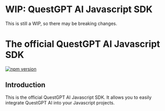 # WIP: QuestGPT AI Javascript SDK

This is still a WIP, so there may be breaking changes.

# The official QuestGPT AI Javascript SDK

[![npm version](https://badge.fury.io/js/questgpt.svg)](https://badge.fury.io/js/questgpt)

## Introduction

This is the official QuestGPT AI Javascript SDK. It allows you to easily integrate QuestGPT AI into your Javascript projects.
